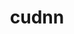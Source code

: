 ---
title: "cudnn"
layout: cache
categories: [package, develop]
meta: {"versions": ["8.4.0.27-11.6", "8.7.0.84-11.8"], "compilers": ["gcc@=11.1.0", "gcc@=11.3.0", "gcc@=7.3.1"], "oss": ["amzn2", "ubuntu20.04", "ubuntu22.04"], "platforms": ["linux"], "targets": ["ivybridge", "ppc64le", "x86_64_v3"], "stacks": ["e4s", "e4s-power", "ml-linux-x86_64-cuda", "root"], "num_specs": 14, "num_specs_by_stack": {"root": 14, "ml-linux-x86_64-cuda": 4, "e4s-power": 2, "e4s": 2}}
spec_details: [{"hash": "7ad5ftnch7kcpmf75njsum6tilxczilj", "compiler": "gcc@=7.3.1", "versions": ["8.4.0.27-11.6"], "os": "amzn2", "platform": "linux", "target": "ivybridge", "variants": ["build_system=generic"], "stacks": ["root"], "size": "-", "tarball": "https://binaries.spack.io/develop/build_cache/linux-amzn2-ivybridge/gcc-7.3.1/cudnn-8.4.0.27-11.6/linux-amzn2-ivybridge-gcc-7.3.1-cudnn-8.4.0.27-11.6-7ad5ftnch7kcpmf75njsum6tilxczilj.spack"}, {"hash": "v62csi2xc54z75hhq65bwlfwqzfw6gfi", "compiler": "gcc@=7.3.1", "versions": ["8.4.0.27-11.6"], "os": "amzn2", "platform": "linux", "target": "ivybridge", "variants": ["build_system=generic"], "stacks": ["root"], "size": "-", "tarball": "https://binaries.spack.io/develop/build_cache/linux-amzn2-ivybridge/gcc-7.3.1/cudnn-8.4.0.27-11.6/linux-amzn2-ivybridge-gcc-7.3.1-cudnn-8.4.0.27-11.6-v62csi2xc54z75hhq65bwlfwqzfw6gfi.spack"}, {"hash": "aqm3cqoggbju5oemz7whzuwmpc73wc7j", "compiler": "gcc@=7.3.1", "versions": ["8.4.0.27-11.6"], "os": "amzn2", "platform": "linux", "target": "x86_64_v3", "variants": ["build_system=generic"], "stacks": ["root"], "size": "-", "tarball": "https://binaries.spack.io/develop/build_cache/linux-amzn2-x86_64_v3/gcc-7.3.1/cudnn-8.4.0.27-11.6/linux-amzn2-x86_64_v3-gcc-7.3.1-cudnn-8.4.0.27-11.6-aqm3cqoggbju5oemz7whzuwmpc73wc7j.spack"}, {"hash": "dlvaviycneytnblrdkci6nyrotgihamt", "compiler": "gcc@=7.3.1", "versions": ["8.4.0.27-11.6"], "os": "amzn2", "platform": "linux", "target": "x86_64_v3", "variants": [], "stacks": ["root"], "size": "-", "tarball": "https://binaries.spack.io/develop/build_cache/linux-amzn2-x86_64_v3/gcc-7.3.1/cudnn-8.4.0.27-11.6/linux-amzn2-x86_64_v3-gcc-7.3.1-cudnn-8.4.0.27-11.6-dlvaviycneytnblrdkci6nyrotgihamt.spack"}, {"hash": "yjpiszqizt5wiwtwdnfizzlhu2chkb3g", "compiler": "gcc@=7.3.1", "versions": ["8.4.0.27-11.6"], "os": "amzn2", "platform": "linux", "target": "x86_64_v3", "variants": ["build_system=generic"], "stacks": ["root", "ml-linux-x86_64-cuda"], "size": "-", "tarball": "https://binaries.spack.io/develop/build_cache/linux-amzn2-x86_64_v3/gcc-7.3.1/cudnn-8.4.0.27-11.6/linux-amzn2-x86_64_v3-gcc-7.3.1-cudnn-8.4.0.27-11.6-yjpiszqizt5wiwtwdnfizzlhu2chkb3g.spack"}, {"hash": "c4e676vy27wb2dj5s5dnhjptdibsxfqg", "compiler": "gcc@=7.3.1", "versions": ["8.4.0.27-11.6"], "os": "amzn2", "platform": "linux", "target": "x86_64_v3", "variants": ["build_system=generic"], "stacks": ["root", "ml-linux-x86_64-cuda"], "size": "-", "tarball": "https://binaries.spack.io/develop/build_cache/linux-amzn2-x86_64_v3/gcc-7.3.1/cudnn-8.4.0.27-11.6/linux-amzn2-x86_64_v3-gcc-7.3.1-cudnn-8.4.0.27-11.6-c4e676vy27wb2dj5s5dnhjptdibsxfqg.spack"}, {"hash": "ogehjaneuqmjkblgzkkp4shuatqh633o", "compiler": "gcc@=7.3.1", "versions": ["8.4.0.27-11.6"], "os": "amzn2", "platform": "linux", "target": "x86_64_v3", "variants": ["build_system=generic"], "stacks": ["root"], "size": "-", "tarball": "https://binaries.spack.io/develop/build_cache/linux-amzn2-x86_64_v3/gcc-7.3.1/cudnn-8.4.0.27-11.6/linux-amzn2-x86_64_v3-gcc-7.3.1-cudnn-8.4.0.27-11.6-ogehjaneuqmjkblgzkkp4shuatqh633o.spack"}, {"hash": "xtnogx7ivaq43srmtxnt4nve352gfbbh", "compiler": "gcc@=7.3.1", "versions": ["8.4.0.27-11.6"], "os": "amzn2", "platform": "linux", "target": "x86_64_v3", "variants": [], "stacks": ["root"], "size": "-", "tarball": "https://binaries.spack.io/develop/build_cache/linux-amzn2-x86_64_v3/gcc-7.3.1/cudnn-8.4.0.27-11.6/linux-amzn2-x86_64_v3-gcc-7.3.1-cudnn-8.4.0.27-11.6-xtnogx7ivaq43srmtxnt4nve352gfbbh.spack"}, {"hash": "k7bpsuxysu4a4z6uedfdu4kv2icabev5", "compiler": "gcc@=11.1.0", "versions": ["8.7.0.84-11.8"], "os": "ubuntu20.04", "platform": "linux", "target": "ppc64le", "variants": ["build_system=generic"], "stacks": ["root", "e4s-power"], "size": "-", "tarball": "https://binaries.spack.io/develop/build_cache/linux-ubuntu20.04-ppc64le/gcc-11.1.0/cudnn-8.7.0.84-11.8/linux-ubuntu20.04-ppc64le-gcc-11.1.0-cudnn-8.7.0.84-11.8-k7bpsuxysu4a4z6uedfdu4kv2icabev5.spack"}, {"hash": "dsjbwfliqxk7i3tsodqwetezncsyiezy", "compiler": "gcc@=11.1.0", "versions": ["8.4.0.27-11.6"], "os": "ubuntu20.04", "platform": "linux", "target": "ppc64le", "variants": ["build_system=generic"], "stacks": ["root", "e4s-power"], "size": "-", "tarball": "https://binaries.spack.io/develop/build_cache/linux-ubuntu20.04-ppc64le/gcc-11.1.0/cudnn-8.4.0.27-11.6/linux-ubuntu20.04-ppc64le-gcc-11.1.0-cudnn-8.4.0.27-11.6-dsjbwfliqxk7i3tsodqwetezncsyiezy.spack"}, {"hash": "brmf75rwpvgdxy55rsfakke7broug4la", "compiler": "gcc@=11.1.0", "versions": ["8.4.0.27-11.6"], "os": "ubuntu20.04", "platform": "linux", "target": "x86_64_v3", "variants": ["build_system=generic"], "stacks": ["e4s", "root"], "size": "-", "tarball": "https://binaries.spack.io/develop/build_cache/linux-ubuntu20.04-x86_64_v3/gcc-11.1.0/cudnn-8.4.0.27-11.6/linux-ubuntu20.04-x86_64_v3-gcc-11.1.0-cudnn-8.4.0.27-11.6-brmf75rwpvgdxy55rsfakke7broug4la.spack"}, {"hash": "rr4wfkqjrtheaqkc3nrckhyw2onbcj7b", "compiler": "gcc@=11.1.0", "versions": ["8.7.0.84-11.8"], "os": "ubuntu20.04", "platform": "linux", "target": "x86_64_v3", "variants": ["build_system=generic"], "stacks": ["e4s", "root"], "size": "-", "tarball": "https://binaries.spack.io/develop/build_cache/linux-ubuntu20.04-x86_64_v3/gcc-11.1.0/cudnn-8.7.0.84-11.8/linux-ubuntu20.04-x86_64_v3-gcc-11.1.0-cudnn-8.7.0.84-11.8-rr4wfkqjrtheaqkc3nrckhyw2onbcj7b.spack"}, {"hash": "4rppd2wjz3o3gw6aihymyondcobhct66", "compiler": "gcc@=11.3.0", "versions": ["8.4.0.27-11.6"], "os": "ubuntu22.04", "platform": "linux", "target": "x86_64_v3", "variants": ["build_system=generic"], "stacks": ["root", "ml-linux-x86_64-cuda"], "size": "-", "tarball": "https://binaries.spack.io/develop/build_cache/linux-ubuntu22.04-x86_64_v3/gcc-11.3.0/cudnn-8.4.0.27-11.6/linux-ubuntu22.04-x86_64_v3-gcc-11.3.0-cudnn-8.4.0.27-11.6-4rppd2wjz3o3gw6aihymyondcobhct66.spack"}, {"hash": "xcoyhfsyrp7fwct732iuzouc6ozni2mj", "compiler": "gcc@=11.3.0", "versions": ["8.7.0.84-11.8"], "os": "ubuntu22.04", "platform": "linux", "target": "x86_64_v3", "variants": ["build_system=generic"], "stacks": ["root", "ml-linux-x86_64-cuda"], "size": "-", "tarball": "https://binaries.spack.io/develop/build_cache/linux-ubuntu22.04-x86_64_v3/gcc-11.3.0/cudnn-8.7.0.84-11.8/linux-ubuntu22.04-x86_64_v3-gcc-11.3.0-cudnn-8.7.0.84-11.8-xcoyhfsyrp7fwct732iuzouc6ozni2mj.spack"}]
---